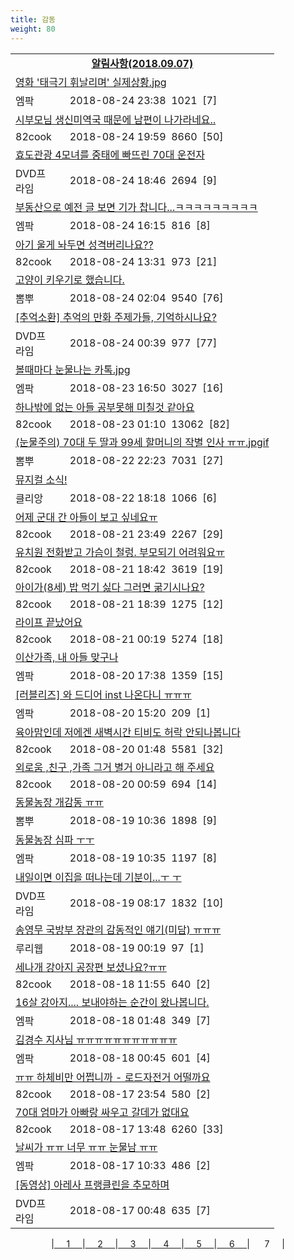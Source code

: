 ```yaml
---
title: 감동
weight: 80
---
```



<table>
<tr class='notice'><td colspan='2'><a href='http://latent.club/notice/'><center><b>알림사항(2018.09.07)</b></center></a></td></tr>
<tr class='title_link'><td colspan="2"><a href="http://mlbpark.donga.com/mp/b.php?id=201808240022196555&p=1&b=bullpen&m=view&select=sct&site=donga.com">영화 '태극기 휘날리며' 실제상황.jpg</a></td></tr>
<tr class='title_info'><td width='55px' class=mlb>엠팍</td><td>&nbsp;&nbsp;&nbsp;2018-08-24 23:38&nbsp;&nbsp;<span class="view">1021</span>&nbsp;&nbsp;<span class="reply">[7]</span></td></tr>
<tr class='title_link'><td colspan="2"><a href="http://www.82cook.com/entiz/read.php?bn=15&num=2623802">시부모님 생신미역국 때문에 남편이 나가라네요..</a></td></tr>
<tr class='title_info'><td width='55px' class=cook>82cook</td><td>&nbsp;&nbsp;&nbsp;2018-08-24 19:59&nbsp;&nbsp;<span class="view">8660</span>&nbsp;&nbsp;<span class="reply">[50]</span></td></tr>
<tr class='title_link'><td colspan="2"><a href="https://dvdprime.com/g2/bbs/board.php?bo_table=comm&wr_id=18583684">효도관광 4모녀를 중태에 빠뜨린 70대 운전자</a></td></tr>
<tr class='title_info'><td width='55px' class=dvd>DVD프라임</td><td>&nbsp;&nbsp;&nbsp;2018-08-24 18:46&nbsp;&nbsp;<span class="view">2694</span>&nbsp;&nbsp;<span class="reply">[9]</span></td></tr>
<tr class='title_link'><td colspan="2"><a href="http://mlbpark.donga.com/mp/b.php?id=201808240022182737&p=1&b=bullpen&m=view&select=sct&site=donga.com">부동산으로 예전 글 보면 기가 찹니다...ㅋㅋㅋㅋㅋㅋㅋㅋㅋ</a></td></tr>
<tr class='title_info'><td width='55px' class=mlb>엠팍</td><td>&nbsp;&nbsp;&nbsp;2018-08-24 16:15&nbsp;&nbsp;<span class="view">816</span>&nbsp;&nbsp;<span class="reply">[8]</span></td></tr>
<tr class='title_link'><td colspan="2"><a href="http://www.82cook.com/entiz/read.php?bn=15&num=2623558">아기 울게 놔두면 성격버리나요??</a></td></tr>
<tr class='title_info'><td width='55px' class=cook>82cook</td><td>&nbsp;&nbsp;&nbsp;2018-08-24 13:31&nbsp;&nbsp;<span class="view">973</span>&nbsp;&nbsp;<span class="reply">[21]</span></td></tr>
<tr class='title_link'><td colspan="2"><a href="http://m.ppomppu.co.kr/new/bbs_view.php?id=freeboard&no=6011207&page=1">  고양이 키우기로 했습니다.</a></td></tr>
<tr class='title_info'><td width='55px' class=ppom>뽐뿌</td><td>&nbsp;&nbsp;&nbsp;2018-08-24 02:04&nbsp;&nbsp;<span class="view">9540</span>&nbsp;&nbsp;<span class="reply">[76]</span></td></tr>
<tr class='title_link'><td colspan="2"><a href="https://dvdprime.com/g2/bbs/board.php?bo_table=comm&wr_id=18575864">[추억소환] 추억의 만화 주제가들, 기억하시나요?</a></td></tr>
<tr class='title_info'><td width='55px' class=dvd>DVD프라임</td><td>&nbsp;&nbsp;&nbsp;2018-08-24 00:39&nbsp;&nbsp;<span class="view">977</span>&nbsp;&nbsp;<span class="reply">[77]</span></td></tr>
<tr class='title_link'><td colspan="2"><a href="http://mlbpark.donga.com/mp/b.php?id=201808230022145990&p=1&b=bullpen&m=view&select=sct&site=donga.com">볼때마다 눈물나는 카톡.jpg</a></td></tr>
<tr class='title_info'><td width='55px' class=mlb>엠팍</td><td>&nbsp;&nbsp;&nbsp;2018-08-23 16:50&nbsp;&nbsp;<span class="view">3027</span>&nbsp;&nbsp;<span class="reply">[16]</span></td></tr>
<tr class='title_link'><td colspan="2"><a href="http://www.82cook.com/entiz/read.php?bn=15&num=2622591">하나밖에 없는 아들 공부못해 미칠것 같아요</a></td></tr>
<tr class='title_info'><td width='55px' class=cook>82cook</td><td>&nbsp;&nbsp;&nbsp;2018-08-23 01:10&nbsp;&nbsp;<span class="view">13062</span>&nbsp;&nbsp;<span class="reply">[82]</span></td></tr>
<tr class='title_link'><td colspan="2"><a href="http://m.ppomppu.co.kr/new/bbs_view.php?id=freeboard&no=6008143&page=1">  (눈물주의) 70대 두 딸과 99세 할머니의 작별 인사 ㅠㅠ.jpgif</a></td></tr>
<tr class='title_info'><td width='55px' class=ppom>뽐뿌</td><td>&nbsp;&nbsp;&nbsp;2018-08-22 22:23&nbsp;&nbsp;<span class="view">7031</span>&nbsp;&nbsp;<span class="reply">[27]</span></td></tr>
<tr class='title_link'><td colspan="2"><a href="https://www.clien.net/service/board/park/12500913">뮤지컬 소식!</a></td></tr>
<tr class='title_info'><td width='55px' class=clien>클리앙</td><td>&nbsp;&nbsp;&nbsp;2018-08-22 18:18&nbsp;&nbsp;<span class="view">1066</span>&nbsp;&nbsp;<span class="reply">[6]</span></td></tr>
<tr class='title_link'><td colspan="2"><a href="http://www.82cook.com/entiz/read.php?bn=15&num=2621802">어제 군대 간 아들이 보고 싶네요ㅠ</a></td></tr>
<tr class='title_info'><td width='55px' class=cook>82cook</td><td>&nbsp;&nbsp;&nbsp;2018-08-21 23:49&nbsp;&nbsp;<span class="view">2267</span>&nbsp;&nbsp;<span class="reply">[29]</span></td></tr>
<tr class='title_link'><td colspan="2"><a href="http://www.82cook.com/entiz/read.php?bn=15&num=2621614">유치원 전화받고 가슴이 철렁. 부모되기 어려워요ㅠ</a></td></tr>
<tr class='title_info'><td width='55px' class=cook>82cook</td><td>&nbsp;&nbsp;&nbsp;2018-08-21 18:42&nbsp;&nbsp;<span class="view">3619</span>&nbsp;&nbsp;<span class="reply">[19]</span></td></tr>
<tr class='title_link'><td colspan="2"><a href="http://www.82cook.com/entiz/read.php?bn=15&num=2621611">아이가(8세) 밥 먹기 싫다 그러면 굶기시나요?</a></td></tr>
<tr class='title_info'><td width='55px' class=cook>82cook</td><td>&nbsp;&nbsp;&nbsp;2018-08-21 18:39&nbsp;&nbsp;<span class="view">1275</span>&nbsp;&nbsp;<span class="reply">[12]</span></td></tr>
<tr class='title_link'><td colspan="2"><a href="http://www.82cook.com/entiz/read.php?bn=15&num=2621150">라이프 끝났어요</a></td></tr>
<tr class='title_info'><td width='55px' class=cook>82cook</td><td>&nbsp;&nbsp;&nbsp;2018-08-21 00:19&nbsp;&nbsp;<span class="view">5274</span>&nbsp;&nbsp;<span class="reply">[18]</span></td></tr>
<tr class='title_link'><td colspan="2"><a href="http://mlbpark.donga.com/mp/b.php?id=201808200022048415&p=1&b=bullpen&m=view&select=sct&site=donga.com">이산가족, 내 아들 맞구나</a></td></tr>
<tr class='title_info'><td width='55px' class=mlb>엠팍</td><td>&nbsp;&nbsp;&nbsp;2018-08-20 17:38&nbsp;&nbsp;<span class="view">1359</span>&nbsp;&nbsp;<span class="reply">[15]</span></td></tr>
<tr class='title_link'><td colspan="2"><a href="http://mlbpark.donga.com/mp/b.php?id=201808200022044866&p=1&b=bullpen&m=view&select=sct&site=donga.com">[러블리즈] 와 드디어 inst 나온다니 ㅠㅠㅠ</a></td></tr>
<tr class='title_info'><td width='55px' class=mlb>엠팍</td><td>&nbsp;&nbsp;&nbsp;2018-08-20 15:20&nbsp;&nbsp;<span class="view">209</span>&nbsp;&nbsp;<span class="reply">[1]</span></td></tr>
<tr class='title_link'><td colspan="2"><a href="http://www.82cook.com/entiz/read.php?bn=15&num=2620453">육아맘인데 저에겐 새벽시간 티비도 허락 안되나봅니다</a></td></tr>
<tr class='title_info'><td width='55px' class=cook>82cook</td><td>&nbsp;&nbsp;&nbsp;2018-08-20 01:48&nbsp;&nbsp;<span class="view">5581</span>&nbsp;&nbsp;<span class="reply">[32]</span></td></tr>
<tr class='title_link'><td colspan="2"><a href="http://www.82cook.com/entiz/read.php?bn=15&num=2620441">외로움 ,친구 ,가족 그거 별거 아니라고  해 주세요 </a></td></tr>
<tr class='title_info'><td width='55px' class=cook>82cook</td><td>&nbsp;&nbsp;&nbsp;2018-08-20 00:59&nbsp;&nbsp;<span class="view">694</span>&nbsp;&nbsp;<span class="reply">[14]</span></td></tr>
<tr class='title_link'><td colspan="2"><a href="http://m.ppomppu.co.kr/new/bbs_view.php?id=freeboard&no=6002041&page=1"> 동물농장 개감동 ㅠㅠ</a></td></tr>
<tr class='title_info'><td width='55px' class=ppom>뽐뿌</td><td>&nbsp;&nbsp;&nbsp;2018-08-19 10:36&nbsp;&nbsp;<span class="view">1898</span>&nbsp;&nbsp;<span class="reply">[9]</span></td></tr>
<tr class='title_link'><td colspan="2"><a href="http://mlbpark.donga.com/mp/b.php?id=201808190022006640&p=1&b=bullpen&m=view&select=sct&site=donga.com">동물농장 심파 ㅜㅜ</a></td></tr>
<tr class='title_info'><td width='55px' class=mlb>엠팍</td><td>&nbsp;&nbsp;&nbsp;2018-08-19 10:35&nbsp;&nbsp;<span class="view">1197</span>&nbsp;&nbsp;<span class="reply">[8]</span></td></tr>
<tr class='title_link'><td colspan="2"><a href="https://dvdprime.com/g2/bbs/board.php?bo_table=comm&wr_id=18525346">내일이면 이집을 떠나는데 기분이...ㅜ ㅜ</a></td></tr>
<tr class='title_info'><td width='55px' class=dvd>DVD프라임</td><td>&nbsp;&nbsp;&nbsp;2018-08-19 08:17&nbsp;&nbsp;<span class="view">1832</span>&nbsp;&nbsp;<span class="reply">[10]</span></td></tr>
<tr class='title_link'><td colspan="2"><a href="http://m.ruliweb.com/community/board/300148/read/32470189">송영무 국방부 장관의 감동적인 얘기(미담) ㅠㅠㅠ</a></td></tr>
<tr class='title_info'><td width='55px' class=ruli>루리웹</td><td>&nbsp;&nbsp;&nbsp;2018-08-19 00:19&nbsp;&nbsp;<span class="view">97</span>&nbsp;&nbsp;<span class="reply">[1]</span></td></tr>
<tr class='title_link'><td colspan="2"><a href="http://www.82cook.com/entiz/read.php?bn=15&num=2619427">세나개 강아지 공장편 보셨나요?ㅠㅠ</a></td></tr>
<tr class='title_info'><td width='55px' class=cook>82cook</td><td>&nbsp;&nbsp;&nbsp;2018-08-18 11:55&nbsp;&nbsp;<span class="view">640</span>&nbsp;&nbsp;<span class="reply">[2]</span></td></tr>
<tr class='title_link'><td colspan="2"><a href="http://mlbpark.donga.com/mp/b.php?id=201808180021970028&p=1&b=bullpen&m=view&select=sct&site=donga.com">16살 강아지.... 보내야하는 순간이 왔나봅니다.</a></td></tr>
<tr class='title_info'><td width='55px' class=mlb>엠팍</td><td>&nbsp;&nbsp;&nbsp;2018-08-18 01:48&nbsp;&nbsp;<span class="view">349</span>&nbsp;&nbsp;<span class="reply">[7]</span></td></tr>
<tr class='title_link'><td colspan="2"><a href="http://mlbpark.donga.com/mp/b.php?id=201808180021964160&p=1&b=bullpen&m=view&select=sct&site=donga.com">김경수 지사님 ㅠㅠㅠㅠㅠㅠㅠㅠㅠㅠㅠ</a></td></tr>
<tr class='title_info'><td width='55px' class=mlb>엠팍</td><td>&nbsp;&nbsp;&nbsp;2018-08-18 00:45&nbsp;&nbsp;<span class="view">601</span>&nbsp;&nbsp;<span class="reply">[4]</span></td></tr>
<tr class='title_link'><td colspan="2"><a href="http://www.82cook.com/entiz/read.php?bn=15&num=2619209">ㅠㅠ 하체비만 어쩝니까 - 로드자전거 어떨까요</a></td></tr>
<tr class='title_info'><td width='55px' class=cook>82cook</td><td>&nbsp;&nbsp;&nbsp;2018-08-17 23:54&nbsp;&nbsp;<span class="view">580</span>&nbsp;&nbsp;<span class="reply">[2]</span></td></tr>
<tr class='title_link'><td colspan="2"><a href="http://www.82cook.com/entiz/read.php?bn=15&num=2618849">70대 엄마가 아빠랑 싸우고 갈데가 없대요</a></td></tr>
<tr class='title_info'><td width='55px' class=cook>82cook</td><td>&nbsp;&nbsp;&nbsp;2018-08-17 13:48&nbsp;&nbsp;<span class="view">6260</span>&nbsp;&nbsp;<span class="reply">[33]</span></td></tr>
<tr class='title_link'><td colspan="2"><a href="http://mlbpark.donga.com/mp/b.php?id=201808170021924461&p=1&b=bullpen&m=view&select=sct&site=donga.com">날씨가 ㅠㅠ 너무 ㅠㅠ 눈물남 ㅠㅠ</a></td></tr>
<tr class='title_info'><td width='55px' class=mlb>엠팍</td><td>&nbsp;&nbsp;&nbsp;2018-08-17 10:33&nbsp;&nbsp;<span class="view">486</span>&nbsp;&nbsp;<span class="reply">[2]</span></td></tr>
<tr class='title_link'><td colspan="2"><a href="https://dvdprime.com/g2/bbs/board.php?bo_table=comm&wr_id=18508651">[동영상] 아레사 프랭클린을 추모하며</a></td></tr>
<tr class='title_info'><td width='55px' class=dvd>DVD프라임</td><td>&nbsp;&nbsp;&nbsp;2018-08-17 00:48&nbsp;&nbsp;<span class="view">635</span>&nbsp;&nbsp;<span class="reply">[7]</span></td></tr>
</table><center><span class="foot_index"><td>|<a href="../">&nbsp;&nbsp;&nbsp;&nbsp;&nbsp;1&nbsp;&nbsp;&nbsp;&nbsp;&nbsp;</a></td><td>|<a href="../page2/">&nbsp;&nbsp;&nbsp;&nbsp;&nbsp;2&nbsp;&nbsp;&nbsp;&nbsp;&nbsp;</a></td><td>|<a href="../page3/">&nbsp;&nbsp;&nbsp;&nbsp;&nbsp;3&nbsp;&nbsp;&nbsp;&nbsp;&nbsp;</a></td><td>|<a href="../page4/">&nbsp;&nbsp;&nbsp;&nbsp;&nbsp;4&nbsp;&nbsp;&nbsp;&nbsp;&nbsp;</a></td><td>|<a href="../page5/">&nbsp;&nbsp;&nbsp;&nbsp;&nbsp;5&nbsp;&nbsp;&nbsp;&nbsp;&nbsp;</a></td><td>|<a href="../page6/">&nbsp;&nbsp;&nbsp;&nbsp;&nbsp;6&nbsp;&nbsp;&nbsp;&nbsp;&nbsp;</a></td><td>| &nbsp;&nbsp;&nbsp;&nbsp;&nbsp;7&nbsp;&nbsp;&nbsp;&nbsp;&nbsp;</a>|</td></tr></span></center>

